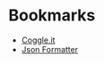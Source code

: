 # Bookmarks

* [Coggle.it](https://coggle.it/)
* [Json Formatter](https://jsonformatter.org/json-pretty-print)
